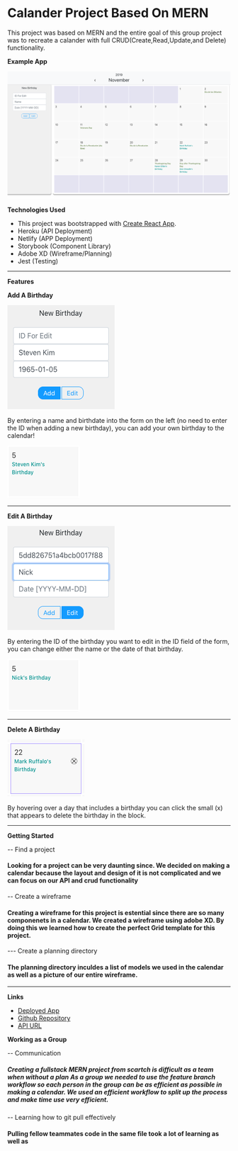 # Calander Project Based On MERN

This project was based on MERN and the entire goal of this group project was to recreate a calander with full CRUD(Create,Read,Update,and Delete) functionality. 

**Example App**

![Example App](./src/images/preview.png)

**Technologies Used**
- This project was bootstrapped with [Create React App](https://github.com/facebook/create-react-app).
- Heroku (API Deployment)
- Netlify (APP Deployment)
- Storybook (Component Library)
- Adobe XD (Wireframe/Planning)
- Jest (Testing)
---

**Features**

**Add A Birthday**

![Example App](./src/images/addPreview.png)

By entering a name and birthdate into the form on the left (no need to enter the ID when adding a new birthday), you can add your own birthday to the calendar!

![Example App](./src/images/addedBirthday.png)

---

**Edit A Birthday**

![Example App](./src/images/editPreview.png)

By entering the ID of the birthday you want to edit in the ID field of the form, you can change either the name or the date of that birthday.

![Example App](./src/images/editedBirthday.png)

---

**Delete A Birthday**

![Example App](./src/images/deletePreview.png)

By hovering over a day that includes a birthday you can click the small (x) that appears to delete the birthday in the block.

---

**Getting Started**

-- Find a project 

#### Looking for a project can be very daunting since. We decided on making a calendar because the layout and design of it is not complicated and we can focus on our API and crud functionality
-- Create a wireframe

#### Creating a wireframe for this project is estential since there are so many componenets in a calendar. We created a wireframe using adobe XD. By doing this we learned how to create the perfect Grid template for this project. 

--- Create a planning directory

#### The planning directory inculdes a list of models we used in the calendar as well as a picture of our entire wireframe.
---
**Links**
- [Deployed App](https://5dd8005397f25700083890c9--calanderproject.netlify.com/)
- [Github Repository](https://github.com/nickmckenney/calanderprojectMERN)
- [API URL](https://calendar-api-deploy.herokuapp.com/)

**Working as a Group**

-- Communication

##### Creating a fullstack MERN project from scartch is difficult as a team when without a plan As a group we needed to use the feature branch workflow so each person in the group can be as efficient as possible in making a calendar. We used an efficient workflow to split up the process and make time use very efficient.


-- Learning how to git pull effectively

#### Pulling fellow teammates code in the same file took a lot of learning as well as
